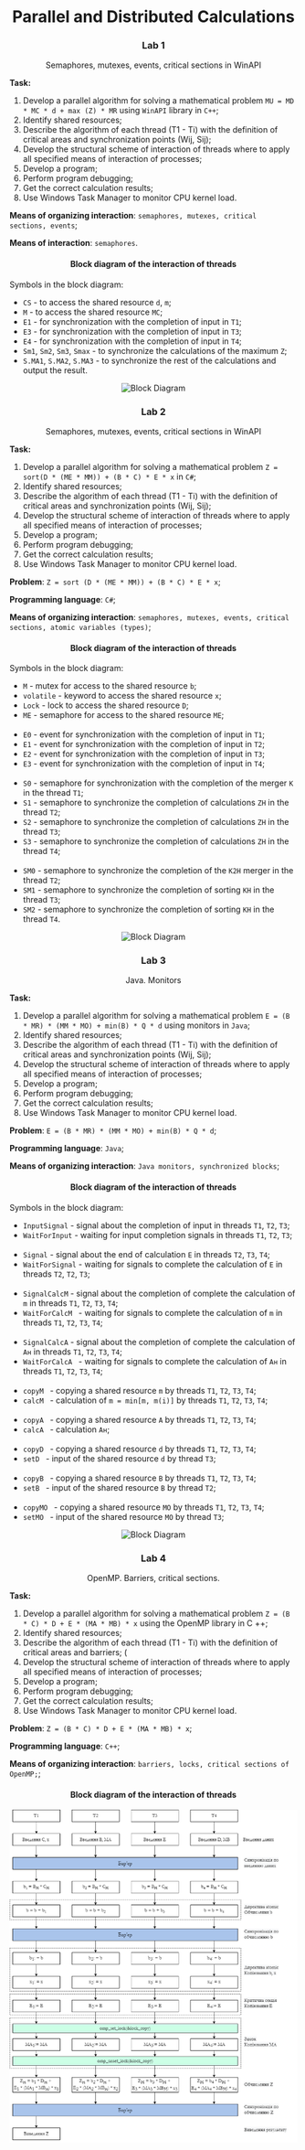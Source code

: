 <h1 align="center"> Parallel and Distributed Calculations</h1>

<h3 align="center">Lab 1</h3>

<p align="center">Semaphores, mutexes, events, critical sections in WinAPI</p>

<b>Task:</b> 

1. Develop a parallel algorithm for solving a mathematical problem `MU = MD * MC * d + max (Z) * MR` using `WinAPI` library in `C++`;
2. Identify shared resources;
3. Describe the algorithm of each thread (T1 - Ti) with the definition of critical areas and synchronization points (Wij, Sij);
4. Develop the structural scheme of interaction of threads where to apply all specified means of interaction of processes;
5. Develop a program;
6. Perform program debugging;
7. Get the correct calculation results;
8. Use Windows Task Manager to monitor CPU kernel load.

**Means of organizing interaction**: `semaphores, mutexes, critical sections, events`;

**Means of interaction**: `semaphores`.

<h4 align="center">Block diagram of the interaction of threads</h4>

Symbols in the block diagram:
	
* `CS` - to access the shared resource `d`, `m`;
* `M` - to access the shared resource `MC`;
* `E1` - for synchronization with the completion of input in `T1`;
* `E3` - for synchronization with the completion of input in `T3`;
* `E4` - for synchronization with the completion of input in `T4`;
* `Sm1`, `Sm2`, `Sm3`, `Smax` - to synchronize the calculations of the maximum `Z`;
* `S.MA1`, `S.MA2`, `S.MA3` - to synchronize the rest of the calculations and output the result.

<p align="center">
    <img src="img/diagram1.png" alt="Block Diagram">
</p>


<h3 align="center">Lab 2</h3>

<p align="center">Semaphores, mutexes, events, critical sections in WinAPI</p>

<b>Task:</b> 

1. Develop a parallel algorithm for solving a mathematical problem `Z = sort(D * (ME * MM)) + (B * C) * E * x` in `C#`;
2. Identify shared resources;
3. Describe the algorithm of each thread (T1 - Ti) with the definition of critical areas and synchronization points (Wij, Sij);
4. Develop the structural scheme of interaction of threads where to apply all specified means of interaction of processes;
5. Develop a program;
6. Perform program debugging;
7. Get the correct calculation results;
8. Use Windows Task Manager to monitor CPU kernel load.

**Problem**: `Z = sort (D * (ME * MM)) + (B * C) * E * x`;

**Programming language**: `C#`;

**Means of organizing interaction**: `semaphores, mutexes, events, critical sections, atomic variables (types)`;

<h4 align="center">Block diagram of the interaction of threads</h4>

Symbols in the block diagram:
* `M` - mutex for access to the shared resource `b`;
* `volatile` - keyword to access the shared resource `x`;
* `Lock` - lock to access the shared resource `D`;
* `ME` - semaphore for access to the shared resource `ME`;
<br/><br/>
* `E0` - event for synchronization with the completion of input in `T1`;
* `E1` - event for synchronization with the completion of input in `T2`;
* `E2` - event for synchronization with the completion of input in `T3`;
* `E3` - event for synchronization with the completion of input in `T4`;
<br/><br/>
* `S0` - semaphore for synchronization with the completion of the merger `K` in the thread `T1`;
* `S1` - semaphore to synchronize the completion of calculations `ZH` in the thread `T2`;
* `S2` - semaphore to synchronize the completion of calculations `ZH` in the thread `T3`;
* `S3` - semaphore to synchronize the completion of calculations `ZH` in the thread `T4`;
<br/><br/>
* `SM0` - semaphore to synchronize the completion of the `K2H` merger in the thread `T2`;
* `SM1` - semaphore to synchronize the completion of sorting `KH` in the thread `T3`;
* `SM2` - semaphore to synchronize the completion of sorting `KH` in the thread `T4`.

<p align="center">
    <img src="img/diagram2.png" alt="Block Diagram">
</p>

<h3 align="center">Lab 3</h3>

<p align="center">Java. Monitors</p>

<b>Task:</b> 

1. Develop a parallel algorithm for solving a mathematical problem `E = (B * MR) * (MM * MO) + min(B) * Q * d` using monitors in `Java`;
2. Identify shared resources;
3. Describe the algorithm of each thread (T1 - Ti) with the definition of critical areas and synchronization points (Wij, Sij);
4. Develop the structural scheme of interaction of threads where to apply all specified means of interaction of processes;
5. Develop a program;
6. Perform program debugging;
7. Get the correct calculation results;
8. Use Windows Task Manager to monitor CPU kernel load.

**Problem**: `E = (B * MR) * (MM * MO) + min(B) * Q * d`;

**Programming language**: `Java`;

**Means of organizing interaction**: `Java monitors, synchronized blocks`;

<h4 align="center">Block diagram of the interaction of threads</h4>

Symbols in the block diagram:
* `InputSignal` - signal about the completion of input in threads `T1`, `T2`, `T3`;
* `WaitForInput` - waiting for input completion signals in threads `T1`, `T2`, `T3`;
<br/><br/>
* `Signal` - signal about the end of calculation `E` in threads `T2`, `T3`, `T4`;
* `WaitForSignal` - waiting for signals to complete the calculation of `E` in threads `T2`, `T2`, `T3`;
<br/><br/>
* `SignalCalcM` - signal about the completion of complete the calculation of `m` in threads `T1`, `T2`, `T3`, `T4`;
* `WaitForCalcM ` - waiting for signals to complete the calculation of `m` in threads `T1`, `T2`, `T3`, `T4`;
<br/><br/>
* `SignalCalcA` - signal about the completion of complete the calculation of `Aн` in threads `T1`, `T2`, `T3`, `T4`;
* `WaitForCalcA ` - waiting for signals to complete the calculation of `Aн` in threads `T1`, `T2`, `T3`, `T4`;
<br/><br/>
* `copyM ` - copying a shared resource `m` by threads `T1`, `T2`, `T3`, `T4`;
* `calcM ` - calculation of `m = min[m, m(i)]` by threads `T1`, `T2`, `T3`, `T4`;
<br/><br/>
* `copyA ` - copying a shared resource `A` by threads `T1`, `T2`, `T3`, `T4`;
* `calcA ` - calculation `Aн`;
<br/><br/>
* `copyD ` - copying a shared resource `d` by threads `T1`, `T2`, `T3`, `T4`;
* `setD ` - input of the shared resource `d` by thread `T3`;
<br/><br/>
* `copyB ` - copying a shared resource `B` by threads `T1`, `T2`, `T3`, `T4`;
* `setB ` - input of the shared resource `B` by thread `T2`;
<br/><br/>
* `copyMO ` - copying a shared resource `MO` by threads `T1`, `T2`, `T3`, `T4`;
* `setMO ` - input of the shared resource `MO` by thread `T3`;


<p align="center">
    <img src="img/diagram3.jpg" alt="Block Diagram">
</p>

<h3 align="center">Lab 4</h3>

<p align="center">OpenMP. Barriers, critical sections.</p>

<b>Task:</b> 

1. Develop a parallel algorithm for solving a mathematical problem `Z = (B * C) * D + E * (MA * MB) * x` using the OpenMP library in C ++;
2. Identify shared resources;
3. Describe the algorithm of each thread (T1 - Ti) with the definition of critical areas and barriers; (
4. Develop the structural scheme of interaction of threads where to apply all specified means of interaction of processes;
5. Develop a program;
6. Perform program debugging;
7. Get the correct calculation results;
8. Use Windows Task Manager to monitor CPU kernel load.

**Problem**: `Z = (B * C) * D + E * (MA * MB) * x`;

**Programming language**: `C++`;

**Means of organizing interaction**: `barriers, locks, critical sections of OpenMP;`;

<h4 align="center">Block diagram of the interaction of threads</h4>

<p align="center">
    <img src="img/diagram4.png" alt="Block Diagram">
</p>
